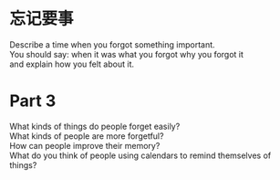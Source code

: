 # 忘记要事  

Describe a time when you forgot something important.   
You should say: when it was what you forgot why you forgot it   
and explain how you felt about it.  

# Part 3  

What kinds of things do people forget easily?   
What kinds of people are more forgetful?   
How can people improve their memory?   
What do you think of people using calendars to remind themselves of things?  


